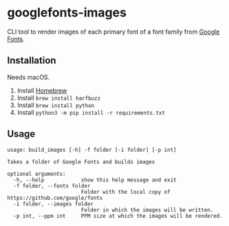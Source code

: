 # googlefonts-images

CLI tool to render images of each primary font of a font family from [Google Fonts](https://github.com/google/fonts). 

## Installation

Needs macOS. 

1. Install [Homebrew](https://brew.sh/)
2. Install `brew install harfbuzz`
3. Install `brew install python`
4. Install `python3 -m pip install -r requirements.txt`

## Usage

```
usage: build_images [-h] -f folder [-i folder] [-p int]

Takes a folder of Google Fonts and builds images

optional arguments:
  -h, --help            show this help message and exit
  -f folder, --fonts folder
                        Folder with the local copy of https://github.com/google/fonts
  -i folder, --images folder
                        Folder in which the images will be written.
  -p int, --ppm int     PPM size at which the images will be rendered.
```